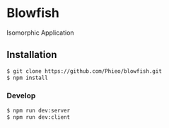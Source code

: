 
# Blowfish

Isomorphic Application

## Installation
```bash
$ git clone https://github.com/Phieo/blowfish.git
$ npm install
```

### Develop

```bash
$ npm run dev:server
$ npm run dev:client
```
